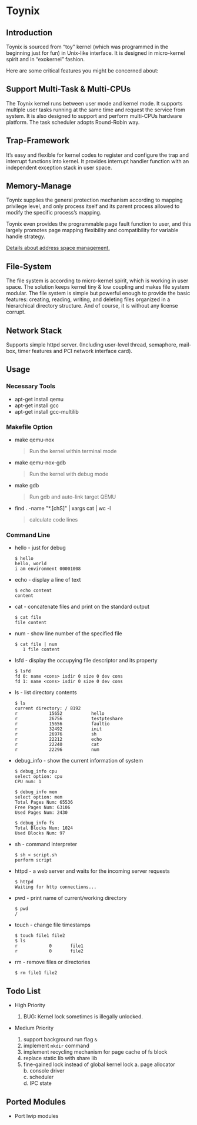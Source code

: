# Toynix

## Introduction

Toynix is sourced from “toy” kernel (which was programmed in the beginning just for fun) in Unix-like interface. It is designed in micro-kernel spirit and in “exokernel” fashion.

Here are some critical features you might be concerned about:

## Support Multi-Task & Multi-CPUs

The Toynix kernel runs between user mode and kernel mode. It supports multiple user tasks running at the same time and request the service from system. It is also designed to support and perform multi-CPUs hardware platform. The task scheduler adopts Round-Robin way.

## Trap-Framework

It’s easy and flexible for kernel codes to register and configure the trap and interrupt functions into kernel. It provides interrupt handler function with an independent exception stack in user space.

## Memory-Manage

Toynix supplies the general protection mechanism according to mapping privilege level, and only process itself and its parent process allowed to modify the specific process’s mapping.

Toynix even provides the programmable page fault function to user, and this largely promotes page mapping flexibility and compatibility for variable handle strategy.

[Details about address space management.](./readme/mm.md)

## File-System

The file system is according to micro-kernel spirit, which is working in user space. The solution keeps kernel tiny & low coupling and makes file system modular. The file system is simple but powerful enough to provide the basic features: creating, reading, writing, and deleting files organized in a hierarchical directory structure. And of course, it is without any license corrupt.

## Network Stack

Supports simple httpd server. (Including user-level thread, semaphore, mail-box, timer features and PCI network interface card).

## Usage

### Necessary Tools

* apt-get install qemu
* apt-get install gcc
* apt-get install gcc-multilib

### Makefile Option

* make qemu-nox
  > Run the kernel within terminal mode
* make qemu-nox-gdb
  > Run the kernel with debug mode
* make gdb
  > Run gdb and auto-link target QEMU
* find . -name "*.[chS]" | xargs cat | wc -l
  > calculate code lines

### Command Line

* hello - just for debug

  ~~~ shell
  $ hello
  hello, world
  i am environment 00001008
  ~~~

* echo - display a line of text

  ~~~ shell
  $ echo content
  content
  ~~~

* cat - concatenate files and print on the standard output

  ~~~ shell
  $ cat file
  file content
  ~~~

* num - show line number of the specified file

  ~~~ shell
  $ cat file | num
     1 file content
  ~~~

* lsfd - display the occupying file descriptor and its property

  ~~~ shell
  $ lsfd
  fd 0: name <cons> isdir 0 size 0 dev cons
  fd 1: name <cons> isdir 0 size 0 dev cons
  ~~~

* ls - list directory contents

  ~~~ shell
  $ ls
  current directory: / 8192
  r            15652           hello
  r            26756           testpteshare
  r            15656           faultio
  r            32492           init
  r            26976           sh
  r            22212           echo
  r            22240           cat
  r            22296           num
  ~~~

* debug_info - show the current information of system

  ~~~ shell
  $ debug_info cpu
  select option: cpu
  CPU num: 1

  $ debug_info mem
  select option: mem
  Total Pages Num: 65536
  Free Pages Num: 63106
  Used Pages Num: 2430

  $ debug_info fs
  Total Blocks Num: 1024
  Used Blocks Num: 97
  ~~~

* sh - command interpreter

  ~~~ shell
  $ sh < script.sh
  perform script
  ~~~

* httpd - a web server and waits for the incoming server requests

  ~~~ shell
  $ httpd
  Waiting for http connections...
  ~~~

* pwd - print name of current/working directory

  ~~~ shell
  $ pwd
  /
  ~~~

* touch - change file timestamps

  ~~~ shell
  $ touch file1 file2
  $ ls
  r            0       file1
  r            0       file2
  ~~~

* rm - remove files or directories

  ~~~ shell
  $ rm file1 file2
  ~~~

## Todo List

* High Priority
  1. BUG: Kernel lock sometimes is illegally unlocked.

* Medium Priority
  1. support background run flag `&`
  2. implement `mkdir` command
  3. implement recycling mechanism for page cache of fs block
  4. replace static lib with share lib
  5. fine-gained lock instead of global kernel lock
    a. page allocator  
    b. console driver  
    c. scheduler  
    d. IPC state  

## Ported Modules

* Port lwip modules
